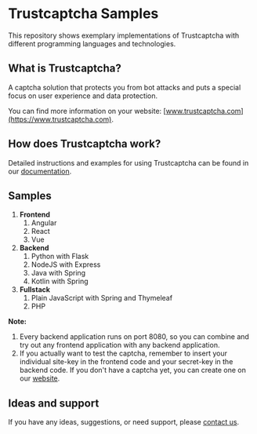 # Trustcaptcha Samples

This repository shows exemplary implementations of Trustcaptcha with different programming languages and technologies.



## What is Trustcaptcha?

A captcha solution that protects you from bot attacks and puts a special focus on user experience and data protection.

You can find more information on your website: [www.trustcaptcha.com](https://www.trustcaptcha.com).


## How does Trustcaptcha work?

Detailed instructions and examples for using Trustcaptcha can be found in our [documentation](https://trustcaptcha.com/en/documentation).


## Samples

1. **Frontend**
   1. Angular
   2. React
   3. Vue
2. **Backend**
   1. Python with Flask
   2. NodeJS with Express
   3. Java with Spring
   4. Kotlin with Spring
3. **Fullstack**
    1. Plain JavaScript with Spring and Thymeleaf
    2. PHP

**Note:** 
1. Every backend application runs on port 8080, so you can combine and try out any frontend application with any backend application.
2. If you actually want to test the captcha, remember to insert your individual site-key in the frontend code and your secret-key in the backend code.  If you don't have a captcha yet, you can create one on our [website](https://trustcaptcha.com/en/captchas/dashboard).

## Ideas and support

If you have any ideas, suggestions, or need support, please [contact us](https://about.trustcaptcha.com/en#contact-us).

